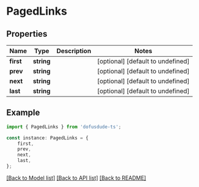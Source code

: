 # PagedLinks


## Properties

Name | Type | Description | Notes
------------ | ------------- | ------------- | -------------
**first** | **string** |  | [optional] [default to undefined]
**prev** | **string** |  | [optional] [default to undefined]
**next** | **string** |  | [optional] [default to undefined]
**last** | **string** |  | [optional] [default to undefined]

## Example

```typescript
import { PagedLinks } from 'dofusdude-ts';

const instance: PagedLinks = {
    first,
    prev,
    next,
    last,
};
```

[[Back to Model list]](../README.md#documentation-for-models) [[Back to API list]](../README.md#documentation-for-api-endpoints) [[Back to README]](../README.md)
